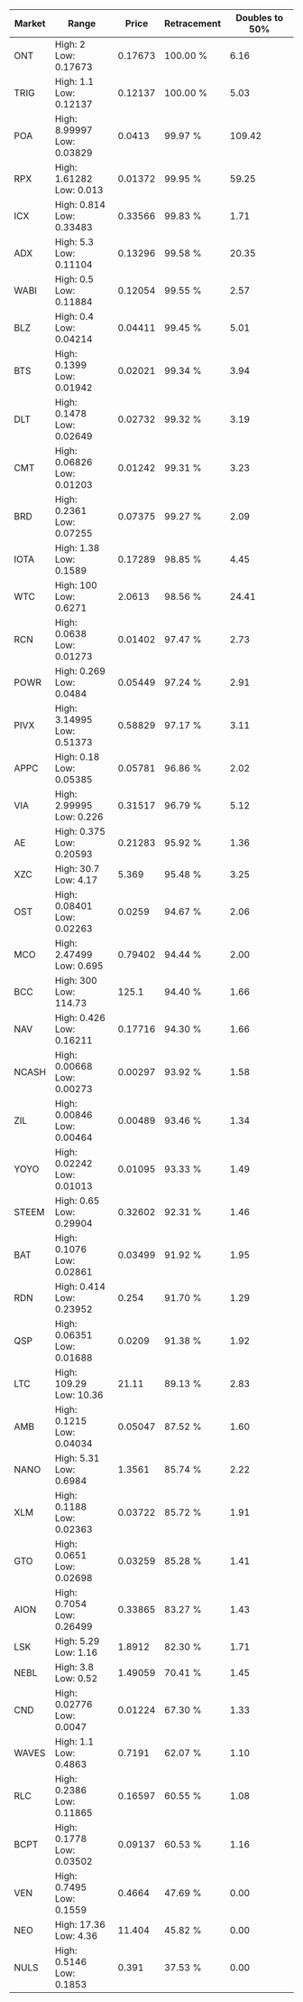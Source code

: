 | Market | Range | Price| Retracement | Doubles to 50% |
| --- | --- | --- | --- | --- |
| ONT | High: 2<br />Low: 0.17673 | 0.17673 | 100.00 % | 6.16 |
| TRIG | High: 1.1<br />Low: 0.12137 | 0.12137 | 100.00 % | 5.03 |
| POA | High: 8.99997<br />Low: 0.03829 | 0.0413 | 99.97 % | 109.42 |
| RPX | High: 1.61282<br />Low: 0.013 | 0.01372 | 99.95 % | 59.25 |
| ICX | High: 0.814<br />Low: 0.33483 | 0.33566 | 99.83 % | 1.71 |
| ADX | High: 5.3<br />Low: 0.11104 | 0.13296 | 99.58 % | 20.35 |
| WABI | High: 0.5<br />Low: 0.11884 | 0.12054 | 99.55 % | 2.57 |
| BLZ | High: 0.4<br />Low: 0.04214 | 0.04411 | 99.45 % | 5.01 |
| BTS | High: 0.1399<br />Low: 0.01942 | 0.02021 | 99.34 % | 3.94 |
| DLT | High: 0.1478<br />Low: 0.02649 | 0.02732 | 99.32 % | 3.19 |
| CMT | High: 0.06826<br />Low: 0.01203 | 0.01242 | 99.31 % | 3.23 |
| BRD | High: 0.2361<br />Low: 0.07255 | 0.07375 | 99.27 % | 2.09 |
| IOTA | High: 1.38<br />Low: 0.1589 | 0.17289 | 98.85 % | 4.45 |
| WTC | High: 100<br />Low: 0.6271 | 2.0613 | 98.56 % | 24.41 |
| RCN | High: 0.0638<br />Low: 0.01273 | 0.01402 | 97.47 % | 2.73 |
| POWR | High: 0.269<br />Low: 0.0484 | 0.05449 | 97.24 % | 2.91 |
| PIVX | High: 3.14995<br />Low: 0.51373 | 0.58829 | 97.17 % | 3.11 |
| APPC | High: 0.18<br />Low: 0.05385 | 0.05781 | 96.86 % | 2.02 |
| VIA | High: 2.99995<br />Low: 0.226 | 0.31517 | 96.79 % | 5.12 |
| AE | High: 0.375<br />Low: 0.20593 | 0.21283 | 95.92 % | 1.36 |
| XZC | High: 30.7<br />Low: 4.17 | 5.369 | 95.48 % | 3.25 |
| OST | High: 0.08401<br />Low: 0.02263 | 0.0259 | 94.67 % | 2.06 |
| MCO | High: 2.47499<br />Low: 0.695 | 0.79402 | 94.44 % | 2.00 |
| BCC | High: 300<br />Low: 114.73 | 125.1 | 94.40 % | 1.66 |
| NAV | High: 0.426<br />Low: 0.16211 | 0.17716 | 94.30 % | 1.66 |
| NCASH | High: 0.00668<br />Low: 0.00273 | 0.00297 | 93.92 % | 1.58 |
| ZIL | High: 0.00846<br />Low: 0.00464 | 0.00489 | 93.46 % | 1.34 |
| YOYO | High: 0.02242<br />Low: 0.01013 | 0.01095 | 93.33 % | 1.49 |
| STEEM | High: 0.65<br />Low: 0.29904 | 0.32602 | 92.31 % | 1.46 |
| BAT | High: 0.1076<br />Low: 0.02861 | 0.03499 | 91.92 % | 1.95 |
| RDN | High: 0.414<br />Low: 0.23952 | 0.254 | 91.70 % | 1.29 |
| QSP | High: 0.06351<br />Low: 0.01688 | 0.0209 | 91.38 % | 1.92 |
| LTC | High: 109.29<br />Low: 10.36 | 21.11 | 89.13 % | 2.83 |
| AMB | High: 0.1215<br />Low: 0.04034 | 0.05047 | 87.52 % | 1.60 |
| NANO | High: 5.31<br />Low: 0.6984 | 1.3561 | 85.74 % | 2.22 |
| XLM | High: 0.1188<br />Low: 0.02363 | 0.03722 | 85.72 % | 1.91 |
| GTO | High: 0.0651<br />Low: 0.02698 | 0.03259 | 85.28 % | 1.41 |
| AION | High: 0.7054<br />Low: 0.26499 | 0.33865 | 83.27 % | 1.43 |
| LSK | High: 5.29<br />Low: 1.16 | 1.8912 | 82.30 % | 1.71 |
| NEBL | High: 3.8<br />Low: 0.52 | 1.49059 | 70.41 % | 1.45 |
| CND | High: 0.02776<br />Low: 0.0047 | 0.01224 | 67.30 % | 1.33 |
| WAVES | High: 1.1<br />Low: 0.4863 | 0.7191 | 62.07 % | 1.10 |
| RLC | High: 0.2386<br />Low: 0.11865 | 0.16597 | 60.55 % | 1.08 |
| BCPT | High: 0.1778<br />Low: 0.03502 | 0.09137 | 60.53 % | 1.16 |
| VEN | High: 0.7495<br />Low: 0.1559 | 0.4664 | 47.69 % | 0.00 |
| NEO | High: 17.36<br />Low: 4.36 | 11.404 | 45.82 % | 0.00 |
| NULS | High: 0.5146<br />Low: 0.1853 | 0.391 | 37.53 % | 0.00 |
